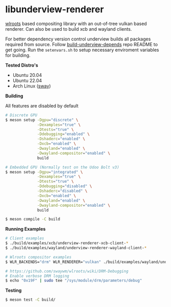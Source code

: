 # libunderview-renderer

[wlroots](https://gitlab.freedesktop.org/wlroots/wlroots) based compositing library with an out-of-tree vulkan based renderer. Can also be used to build
xcb and wayland clients.

For better dependency version control underview builds all packages required from source. Follow
[build-underview-depends](https://github.com/under-view/build-underview-depends) repo README to get
going. Run the `setenvars.sh` to setup necessary enviroment variables for building.

**Tested Distro's**
- Ubuntu 20.04
- Ubuntu 22.04
- Arch Linux ([sway](https://github.com/swaywm/sway))

**Building**

All features are disabled by default

```sh
# Discrete GPU
$ meson setup -Dgpu="discrete" \
              -Dexamples="true" \
              -Dtests="true" \
              -Ddebugging="enabled" \
              -Dshaderc="enabled" \
              -Dxcb="enabled" \
              -Dwayland="enabled" \
              -Dwayland-compositor="enabled" \
              build

# Embedded GPU (Normally test on the Udoo Bolt v3)
$ meson setup -Dgpu="integrated" \
              -Dexamples="true" \
              -Dtests="true" \
              -Ddebugging="disabled" \
              -Dshaderc="disabled" \
              -Dxcb="enabled" \
              -Dwayland="enabled" \
              -Dwayland-compositor="enabled" \
              build

$ meson compile -C build
```

**Running Examples**
```sh
# Client examples
$ ./build/examples/xcb/underview-renderer-xcb-client-*
$ ./build/examples/wayland/underview-renderer-wayland-client-*

# Wlroots compositor examples
$ WLR_BACKENDS="drm" WLR_RENDERER="vulkan" ./build/examples/wayland/underview-renderer-wayland-compositor

# https://github.com/swaywm/wlroots/wiki/DRM-Debugging
# Enable verbose DRM logging
$ echo "0x19F" | sudo tee "/sys/module/drm/parameters/debug"
```

**Testing**

```sh
$ meson test -C build/
```
